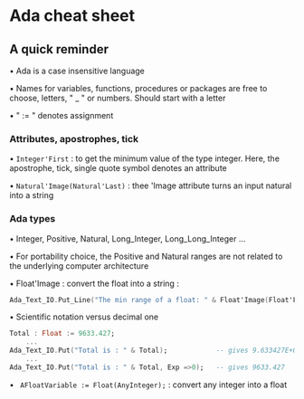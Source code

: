 # Ada cheat sheet


## A quick reminder

• Ada is a case insensitive language

• Names for variables, functions, procedures or packages are free to choose, letters, " _ " or numbers. Should start with a letter

• " := " denotes assignment


### Attributes, apostrophes, tick

• ```Integer'First``` : to get the minimum value of the type integer. Here, the apostrophe, tick, single quote symbol denotes an attribute

• ```Natural'Image(Natural'Last)``` : thee 'Image attribute turns an input natural into a string



### Ada types
• Integer, Positive, Natural, Long_Integer, Long_Long_Integer ...

• For portability choice, the Positive and Natural ranges are not related to the underlying computer architecture

• Float'Image : convert the float into a string :
```Ada
Ada_Text_IO.Put_Line("The min range of a float: " & Float'Image(Float'First)");
```
 
• Scientific notation versus decimal one
```Ada
Total : Float := 9633.427;
    ...
Ada_Text_IO.Put("Total is : " & Total);            -- gives 9.633427E+03
    ...
Ada_Text_IO.Put("Total is : " & Total, Exp =>0);   -- gives 9633.427
```

• ``` AFloatVariable := Float(AnyInteger);```   : convert any integer into a float

